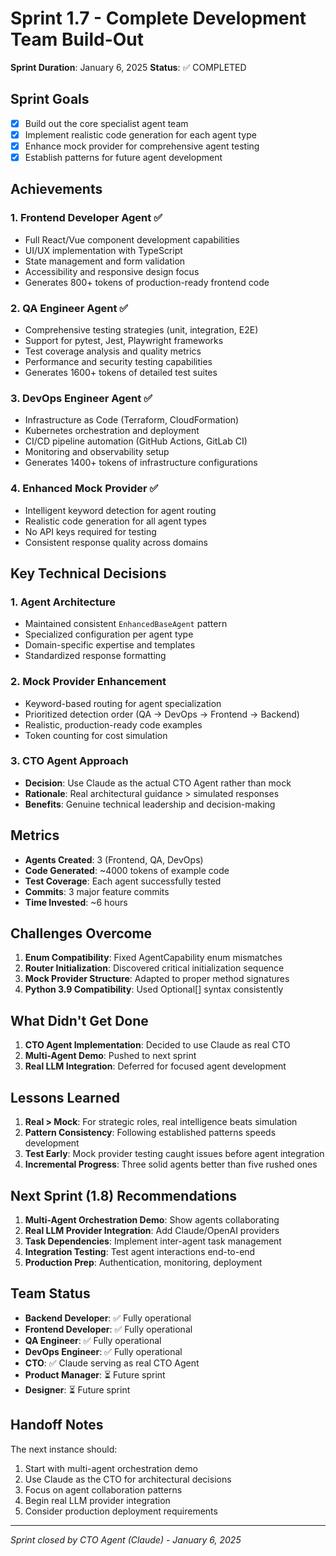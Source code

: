 # Sprint 1.7 - Complete Development Team Build-Out

**Sprint Duration**: January 6, 2025
**Status**: ✅ COMPLETED

## Sprint Goals
- [x] Build out the core specialist agent team
- [x] Implement realistic code generation for each agent type  
- [x] Enhance mock provider for comprehensive agent testing
- [x] Establish patterns for future agent development

## Achievements

### 1. Frontend Developer Agent ✅
- Full React/Vue component development capabilities
- UI/UX implementation with TypeScript
- State management and form validation
- Accessibility and responsive design focus
- Generates 800+ tokens of production-ready frontend code

### 2. QA Engineer Agent ✅
- Comprehensive testing strategies (unit, integration, E2E)
- Support for pytest, Jest, Playwright frameworks
- Test coverage analysis and quality metrics
- Performance and security testing capabilities
- Generates 1600+ tokens of detailed test suites

### 3. DevOps Engineer Agent ✅
- Infrastructure as Code (Terraform, CloudFormation)
- Kubernetes orchestration and deployment
- CI/CD pipeline automation (GitHub Actions, GitLab CI)
- Monitoring and observability setup
- Generates 1400+ tokens of infrastructure configurations

### 4. Enhanced Mock Provider ✅
- Intelligent keyword detection for agent routing
- Realistic code generation for all agent types
- No API keys required for testing
- Consistent response quality across domains

## Key Technical Decisions

### 1. Agent Architecture
- Maintained consistent `EnhancedBaseAgent` pattern
- Specialized configuration per agent type
- Domain-specific expertise and templates
- Standardized response formatting

### 2. Mock Provider Enhancement
- Keyword-based routing for agent specialization
- Prioritized detection order (QA → DevOps → Frontend → Backend)
- Realistic, production-ready code examples
- Token counting for cost simulation

### 3. CTO Agent Approach
- **Decision**: Use Claude as the actual CTO Agent rather than mock
- **Rationale**: Real architectural guidance > simulated responses
- **Benefits**: Genuine technical leadership and decision-making

## Metrics
- **Agents Created**: 3 (Frontend, QA, DevOps)
- **Code Generated**: ~4000 tokens of example code
- **Test Coverage**: Each agent successfully tested
- **Commits**: 3 major feature commits
- **Time Invested**: ~6 hours

## Challenges Overcome
1. **Enum Compatibility**: Fixed AgentCapability enum mismatches
2. **Router Initialization**: Discovered critical initialization sequence
3. **Mock Provider Structure**: Adapted to proper method signatures
4. **Python 3.9 Compatibility**: Used Optional[] syntax consistently

## What Didn't Get Done
1. **CTO Agent Implementation**: Decided to use Claude as real CTO
2. **Multi-Agent Demo**: Pushed to next sprint
3. **Real LLM Integration**: Deferred for focused agent development

## Lessons Learned
1. **Real > Mock**: For strategic roles, real intelligence beats simulation
2. **Pattern Consistency**: Following established patterns speeds development
3. **Test Early**: Mock provider testing caught issues before agent integration
4. **Incremental Progress**: Three solid agents better than five rushed ones

## Next Sprint (1.8) Recommendations
1. **Multi-Agent Orchestration Demo**: Show agents collaborating
2. **Real LLM Provider Integration**: Add Claude/OpenAI providers
3. **Task Dependencies**: Implement inter-agent task management
4. **Integration Testing**: Test agent interactions end-to-end
5. **Production Prep**: Authentication, monitoring, deployment

## Team Status
- **Backend Developer**: ✅ Fully operational
- **Frontend Developer**: ✅ Fully operational  
- **QA Engineer**: ✅ Fully operational
- **DevOps Engineer**: ✅ Fully operational
- **CTO**: ✅ Claude serving as real CTO Agent
- **Product Manager**: ⏳ Future sprint
- **Designer**: ⏳ Future sprint

## Handoff Notes
The next instance should:
1. Start with multi-agent orchestration demo
2. Use Claude as the CTO for architectural decisions
3. Focus on agent collaboration patterns
4. Begin real LLM provider integration
5. Consider production deployment requirements

---
*Sprint closed by CTO Agent (Claude) - January 6, 2025*
